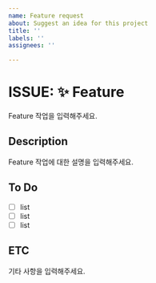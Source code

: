 ```yaml
---
name: Feature request
about: Suggest an idea for this project
title: ''
labels: ''
assignees: ''

---
```


# ISSUE: ✨ Feature
Feature 작업을 입력해주세요.

## Description
Feature 작업에 대한 설명을 입력해주세요.

## To Do
- [ ] list
- [ ] list
- [ ] list

## ETC
기타 사항을 입력해주세요.
